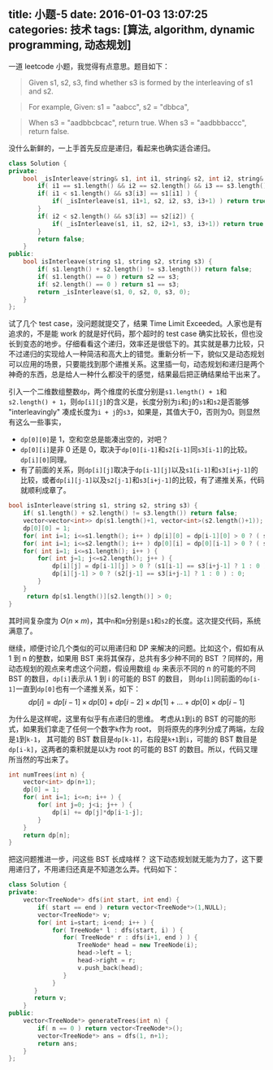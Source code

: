 title: 小题-5
date: 2016-01-03 13:07:25
categories: 技术
tags: [算法, algorithm, dynamic programming, 动态规划]
---

一道 leetcode 小题，我觉得有点意思。题目如下：

>Given s1, s2, s3, find whether s3 is formed by the interleaving of s1 and s2.

>For example,
>Given:
>s1 = "aabcc",
>s2 = "dbbca",

>When s3 = "aadbbcbcac", return true.
>When s3 = "aadbbbaccc", return false.

<!--more-->
没什么新鲜的，一上手首先反应是递归，看起来也确实适合递归。

```cpp
class Solution {
private:
    bool _isInterleave(string& s1, int i1, string& s2, int i2, string& s3, int i3) {
        if( i1 == s1.length() && i2 == s2.length() && i3 == s3.length()) return true;
        if( i1 < s1.length() && s3[i3] == s1[i1] ) {
            if( _isInterleave(s1, i1+1, s2, i2, s3, i3+1) ) return true;
		}
        if( i2 < s2.length() && s3[i3] == s2[i2]) {
            if( _isInterleave(s1, i1, s2, i2+1, s3, i3+1)) return true;
        }
        return false;
    }
public:
    bool isInterleave(string s1, string s2, string s3) {
        if( s1.length() + s2.length() != s3.length()) return false;
        if( s1.length() == 0 ) return s2 == s3;
        if( s2.length() == 0 ) return s1 == s3;       
        return _isInterleave(s1, 0, s2, 0, s3, 0);
    }
};
```

试了几个 test case，没问题就提交了，结果 Time Limit Exceeded。人家也是有追求的，不是能 work 的就是好代码，那个超时的 test case 确实比较长，但也没长到变态的地步。仔细看看这个递归，效率还是很低下的。其实就是暴力比较，只不过递归的实现给人一种简洁和高大上的错觉。重新分析一下，貌似又是动态规划可以应用的场景，只要能找到那个递推关系。这里插一句，动态规划和递归是两个神奇的东西，总是给人一种什么都没干的感觉，结果最后把正确结果给干出来了。

引入一个二维数组整数`dp`，两个维度的长度分别是`s1.length() + 1`和`s2.length() + 1`，则`dp[i][j]`的含义是，长度分别为`i`和`j`的`s1`和`s2`是否能够 "interleavingly" 凑成长度为`i + j`的`s3`，如果是，其值大于0，否则为0。则显然有这么一些事实，

* `dp[0][0]`是 1，空和空总是能凑出空的，对吧？
* `dp[0][i]`是非 0 还是 0，取决于`dp[0][i-1]`和`s2[i-1]`同`s3[i-1]`的比较。`dp[i][0]`同理。
* 有了前面的关系，则`dp[i][j]`取决于`dp[i-1][j]`以及`s1[i-1]`和`s3[i+j-1]`的比较，或者`dp[i][j-1]`以及`s2[j-1]`和`s3[i+j-1]`的比较，有了递推关系，代码就顺利成章了。
 

```cpp
bool isInterleave(string s1, string s2, string s3) {
    if( s1.length() + s2.length() != s3.length()) return false;
    vector<vector<int>> dp(s1.length()+1, vector<int>(s2.length()+1));
    dp[0][0] = 1;
    for( int i=1; i<=s1.length(); i++ ) dp[i][0] = dp[i-1][0] > 0 ? ( s1[i-1] == s3[i-1] ? 1 : 0 ) : 0;
    for( int i=1; i<=s2.length(); i++ ) dp[0][i] = dp[0][i-1] > 0 ? ( s2[i-1] == s3[i-1] ? 1 : 0 ) : 0;
    for( int i=1; i<=s1.length(); i++ ) {
        for( int j=1; j<=s2.length(); j++ ) {
            dp[i][j] = dp[i-1][j] > 0 ? (s1[i-1] == s3[i+j-1] ? 1 : 0 ) : 0 + 
            dp[i][j-1] > 0 ? (s2[j-1] == s3[i+j-1] ? 1 : 0 ) : 0;
        }
    }
     return dp[s1.length()][s2.length()] > 0;
}
```

其时间复杂度为 $O(n\times{m})$，其中`n`和`m`分别是`s1`和`s2`的长度。这次提交代码，系统满意了。

继续，顺便讨论几个类似的可以用递归和 DP 来解决的问题。比如这个，假如有从 1 到 n 的整数，如果用 BST 来将其保存，总共有多少种不同的 BST ？同样的，用动态规划的观点来考虑这个问题，假设用数组 `dp` 来表示不同的 n 的可能的不同 BST 的数目，`dp[i]`表示从 1 到 i 的可能的 BST 的数目， 则`dp[i]`同前面的`dp[i-1]`一直到`dp[0]`也有一个递推关系，如下：
$$dp[i] = dp[i-1]\times{dp[0]} + dp[i-2]\times{dp[1]} + ... + dp[0]\times{dp[i-1]}$$

为什么是这样呢，这里有似乎有点递归的思维。 考虑从`1`到`i`的 BST 的可能的形式，如果我们拿走了任何一个数字`k`作为 root， 则将原先的序列分成了两端，左段是`1`到`k-1`， 其可能的 BST 数目是`dp[k-1]`，右段是`k+1`到`i`，可能的 BST 数目是`dp[i-k]`，这两者的乘积就是以`k`为 root 的可能的 BST 的数目。所以，代码又理所当然的写出来了。

```cpp
int numTrees(int n) {
    vector<int> dp(n+1);
    dp[0] = 1;
    for( int i=1; i<=n; i++ ) {
        for( int j=0; j<i; j++ ) {
            dp[i] += dp[j]*dp[i-1-j];
        }
    }
    return dp[n];
}
```
把这问题推进一步，问这些 BST 长成啥样？ 这下动态规划就无能为力了，这下要用递归了，不用递归还真是不知道怎么弄。代码如下：

```cpp
class Solution {
private:
    vector<TreeNode*> dfs(int start, int end) {
        if( start == end ) return vector<TreeNode*>(1,NULL);
        vector<TreeNode*> v;
        for( int i=start; i<end; i++ ) {
            for( TreeNode* l : dfs(start, i) ) {
               for( TreeNode* r : dfs(i+1, end ) ) {
                   TreeNode* head = new TreeNode(i);
                   head->left = l;
                   head->right = r;
                   v.push_back(head);
               }
            }
       }
       return v;
    }
public:
    vector<TreeNode*> generateTrees(int n) {
    	if( n == 0 ) return vector<TreeNode*>();
    	vector<TreeNode*> ans = dfs(1, n+1);
    	return ans;
    }
};
```

